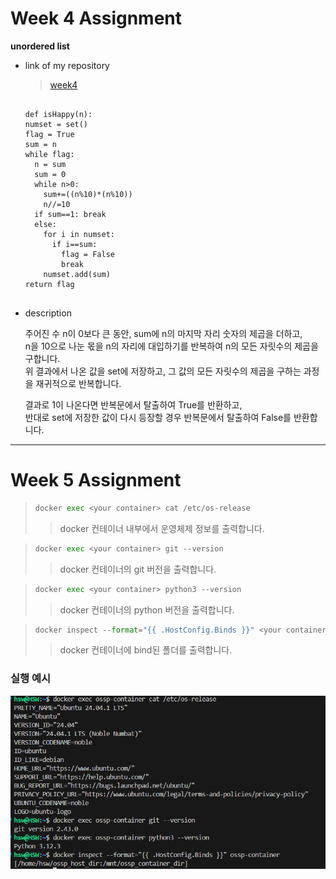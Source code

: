 # Week 4 Assignment

__unordered list__
- link of my repository
  >[week4](https://github.com/dobi-02/SWE_2021_41_2024_2_week_4)
  <pre>
  <code>
  def isHappy(n):
  numset = set()
  flag = True
  sum = n
  while flag:
    n = sum
    sum = 0
    while n>0:
      sum+=((n%10)*(n%10))
      n//=10
    if sum==1: break
    else:
      for i in numset:
        if i==sum:
          flag = False
          break
      numset.add(sum)
  return flag
  </code>
  </pre>
  
- description
  
  주어진 수 n이 0보다 큰 동안, sum에 n의 마지막 자리 숫자의 제곱을 더하고,
  \
  n을 10으로 나눈 몫을 n의 자리에 대입하기를 반복하여 n의 모든 자릿수의 제곱을 구합니다.
  \
  위 결과에서 나온 값을 set에 저장하고, 그 값의 모든 자릿수의 제곱을 구하는 과정을 재귀적으로 반복합니다.

  
  결과로 1이 나온다면 반복문에서 탈출하여 True를 반환하고,
  \
  반대로 set에 저장한 값이 다시 등장할 경우 반복문에서 탈출하여 False를 반환합니다.

___
# Week 5 Assignment
> ```python
> docker exec <your container> cat /etc/os-release
> ```
>> docker 컨테이너 내부에서 운영체제 정보를 출력합니다.

> ```python
> docker exec <your container> git --version
> ```
>> docker 컨테이너의 git 버전을 출력합니다.

> ```python
> docker exec <your container> python3 --version
> ```
>> docker 컨테이너의 python 버전을 출력합니다.

> ```python
> docker inspect --format="{{ .HostConfig.Binds }}" <your container>
> ```
>> docker 컨테이너에 bind된 폴더를 출력합니다.

### 실행 예시
<img src="./2020312275.png">
